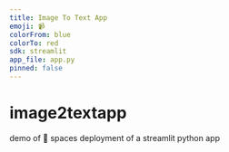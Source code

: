 ```yaml
---
title: Image To Text App
emoji: 📹
colorFrom: blue
colorTo: red
sdk: streamlit
app_file: app.py
pinned: false
---
```


# image2textapp
demo of 🤗 spaces deployment of a streamlit python app